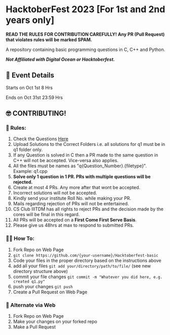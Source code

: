 # HacktoberFest 2023 [For 1st and 2nd years only]

**READ THE RULES FOR CONTRIBUTION CAREFULLY! Any PR (Pull Request) that violates rules will be marked SPAM.**

A repository containing basic programming questions in C, C++ and Python.

**_Not Affiliated with Digital Ocean or Hacktoberfest._**

## 📆 Event Details

Starts on Oct 1st 8 Hrs

Ends on Oct 31st 23:59 Hrs

## 🤓 CONTRIBUTING!

### 💯 Rules:

1. Check the Questions [Here](questions.md)
2. Upload Solutions to the Correct Folders i.e. all solutions for q1 must be in q1 folder only.
3. If any Question is solved in C then a PR made to the same question in C++ will not be accepted. Vice-versa also applies.
4. All the files must be names as "q{Question_Number}.{filetype}". Example: q1.cpp
5. **Solve only 1 question in 1 PR. PRs with multiple questions will be rejected.**
6. Create at most 4 PRs. Any more after that wont be accepted.
7. Incorrect solutions will not be accepted.
8. Kindly send your institute Roll No. while making your PR.
9. Mails regarding rejection of PRs will not be entertained.
10. CS Club IIITDM has all rights to reject PRs and the decision made by the cores will be final in this regard.
11. All PRs will be accepted on a **First Come First Serve Basis**.
12. Please give us 48hrs at max to respond to submitted PRs.

### 🤷‍♂️ How To:

1. Fork Repo on Web Page
2. `git clone https://github.com/{your-username}/Hacktoberfest-basic`
3. Code your files in the proper directory based on the instructions above
4. add all your files `git add your/directory/path/to/file/` (see new directory structure above)
5. commit your file changes `git commit -m "Whatever you did here, e.g. created q1.py"`
6. push your changes `git push`
7. Create a Pull Request on Web Page

### 👻 Alternate via Web

1. Fork Repo on Web Page
2. Make your changes on your forked repo
3. Make a Pull Request
